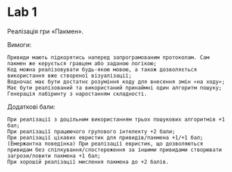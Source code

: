 # Lab 1

Реалізація гри «Пакмен».

Вимоги:

    Привиди мають підкорятись наперед запрограмованим протоколам. Сам пакмен же керується гравцем або заданою логікою;
    Код можна реалізовувати будь-якою мовою, а також дозволяється використання вже створеної візуалізації;
    Водночас має бути достатнє розуміння коду для внесення змін «на ходу»;
    Має бути реалізований та використаний принаймні один алгоритм пошуку;
    Генерація лабіринту з наростанням складності.

Додаткові бали:

    При реалізації з доцільним використанням трьох пошукових алгоритмів +1 бал;
    При реалізації працюючого групового інтелекту +2 бали;
    При реалізації цікавих евристик для привидів/пакмена +1/+1 бал;
    (Емержантна поведінка) При реалізації евристик, що дозволяються привидам без спілкування/спостереження за іншими привидами створювати загрози/ловити пакмена +1 бал;
    При хорошій реалізації мислення пакмена до +2 балів.
